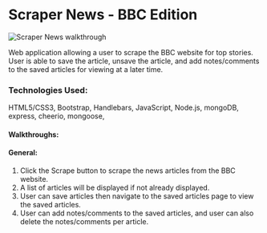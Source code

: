 # Scraper News - BBC Edition

![Scraper News walkthrough](./readme-material/scraper-walkthrough.gif)

Web application allowing a user to scrape the BBC website for top stories. User is able to save the article, unsave the article, and add notes/comments to the saved articles for viewing at a later time.

### Technologies Used:
HTML5/CSS3, Bootstrap, Handlebars, JavaScript, Node.js, mongoDB, express, cheerio, mongoose,

#### Walkthroughs:
#### General:
1. Click the Scrape button to scrape the news articles from the BBC website.
2. A list of articles will be displayed if not already displayed.
3. User can save articles then navigate to the saved articles page to view the saved articles.
4. User can add notes/comments to the saved articles, and user can also delete the notes/comments per article.